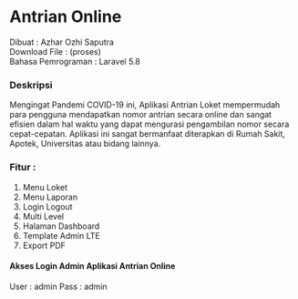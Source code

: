 # Antrian Online
Dibuat : Azhar Ozhi Saputra <br>
Download File : (proses)<br>
Bahasa Pemrograman : Laravel 5.8

### Deskripsi
Mengingat Pandemi COVID-19 ini, Aplikasi Antrian Loket mempermudah para pengguna mendapatkan nomor antrian secara online dan sangat efisien dalam hal waktu yang dapat mengurasi pengambilan nomor secara cepat-cepatan. Aplikasi ini sangat bermanfaat diterapkan di Rumah Sakit, Apotek, Universitas atau bidang lainnya.

### Fitur :
1. Menu Loket
2. Menu Laporan
3. Login Logout
4. Multi Level
5. Halaman Dashboard
6. Template Admin LTE
7. Export PDF

#### Akses Login Admin Aplikasi Antrian Online
User : admin
Pass : admin